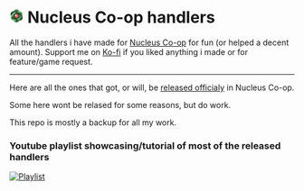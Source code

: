 <h1><img src="nucleus.png" alt="drawing" width="25" height="25"/> Nucleus Co-op handlers</h1>
All the handlers i have made for <a href="https://nucleus-coop.github.io/">Nucleus Co-op</a> for fun (or helped a decent amount). Support me on <a href="https://ko-fi.com/birden_">Ko-fi</a> if you liked anything i made or for feature/game request.

---------------------

Here are all the ones that got, or will, be [released officialy](https://hub.splitscreen.me/user/rRycxSn253ZCjQy5C) in Nucleus Co-op. 

Some here wont be relased for some reasons, but do work.

This repo is mostly a backup for all my work.

### Youtube playlist showcasing/tutorial of most of the released handlers

[![Playlist](https://img.youtube.com/vi/4d33wK-omUs/0.jpg)](https://www.youtube.com/watch?v=4d33wK-omUs&list=PLFhk1l89TWLTsoiNsaHpt1qm6mvnWEnrH&index=1)
